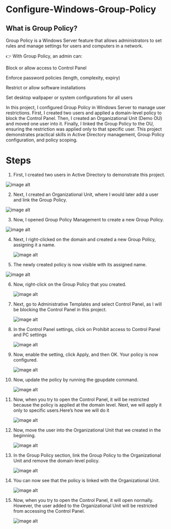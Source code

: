 # Configure-Windows-Group-Policy

## What is Group Policy?

Group Policy is a Windows Server feature that allows administrators to set rules and manage settings for users and computers in a network.

👉 With Group Policy, an admin can:

Block or allow access to Control Panel

Enforce password policies (length, complexity, expiry)

Restrict or allow software installations

Set desktop wallpaper or system configurations for all users

In this project, I configured Group Policy in Windows Server to manage user restrictions. First, I created two users and applied a domain-level policy to block the Control Panel. Then, I created an Organizational Unit (Demo OU) and moved one user into it. Finally, I linked the Group Policy to the OU, ensuring the restriction was applied only to that specific user. This project demonstrates practical skills in Active Directory management, Group Policy configuration, and policy scoping.

# Steps

1. First, I created two users in Active Directory to demonstrate this project.

![image alt](Images/1.PNG)

2. Next, I created an Organizational Unit, where I would later add a user and link the Group Policy.

![image alt](Images/2.PNG)

3. Now, I opened Group Policy Management to create a new Group Policy.

![image alt](Images/3.PNG)

4. Next, I right-clicked on the domain and created a new Group Policy, assigning it a name.

   ![image alt](Images/4.PNG)

5. The newly created policy is now visible with its assigned name.

![image alt](Images/5.PNG)

6. Now, right-click on the Group Policy that you created.

   ![image alt](Images/6.PNG)

7. Next, go to Administrative Templates and select Control Panel, as I will be blocking the Control Panel in this project.

   ![image alt](Images/7.PNG)

8. In the Control Panel settings, click on Prohibit access to Control Panel and PC settings

   ![image alt](Images/8.PNG)

9. Now, enable the setting, click Apply, and then OK. Your policy is now configured.

    ![image alt](Images/9.PNG)

10. Now, update the policy by running the gpupdate command.

    ![image alt](Images/10.PNG)

11. Now, when you try to open the Control Panel, it will be restricted because the policy is applied at the domain level. Next, we will apply it only to specific users.Here’s how we will do it

    ![image alt](Images/11.PNG)

12. Now, move the user into the Organizational Unit that we created in the beginning.

    ![image alt](Images/12.PNG)

13. In the Group Policy section, link the Group Policy to the Organizational Unit and remove the domain-level policy.

    ![image alt](Images/13.PNG)

14. You can now see that the policy is linked with the Organizational Unit.

    ![image alt](Images/14.PNG)

15. Now, when you try to open the Control Panel, it will open normally. However, the user added to the Organizational Unit will be restricted from accessing the Control Panel.

    ![image alt](Images/15.PNG)
